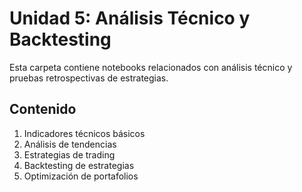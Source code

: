 # Unidad 5: Análisis Técnico y Backtesting

Esta carpeta contiene notebooks relacionados con análisis técnico y pruebas retrospectivas de estrategias.

## Contenido

1. Indicadores técnicos básicos
2. Análisis de tendencias
3. Estrategias de trading
4. Backtesting de estrategias
5. Optimización de portafolios